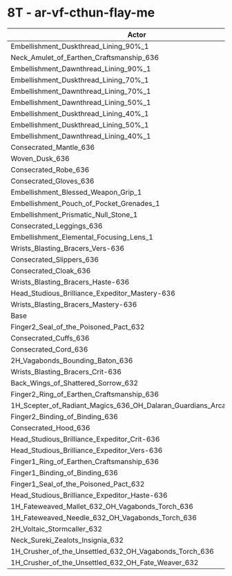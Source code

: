 # 8T - ar-vf-cthun-flay-me
| Actor | DPS | Increase |
|---|:---:|:---:|
|Embellishment_Duskthread_Lining_90%_1|6446069|0.85%|
|Neck_Amulet_of_Earthen_Craftsmanship_636|6436940|0.71%|
|Embellishment_Dawnthread_Lining_90%_1|6435476|0.68%|
|Embellishment_Duskthread_Lining_70%_1|6433628|0.66%|
|Embellishment_Dawnthread_Lining_70%_1|6433595|0.66%|
|Embellishment_Dawnthread_Lining_50%_1|6426841|0.55%|
|Embellishment_Duskthread_Lining_40%_1|6425180|0.52%|
|Embellishment_Duskthread_Lining_50%_1|6420294|0.45%|
|Embellishment_Dawnthread_Lining_40%_1|6417414|0.40%|
|Consecrated_Mantle_636|6409998|0.29%|
|Woven_Dusk_636|6408539|0.26%|
|Consecrated_Robe_636|6407360|0.24%|
|Consecrated_Gloves_636|6403746|0.19%|
|Embellishment_Blessed_Weapon_Grip_1|6403361|0.18%|
|Embellishment_Pouch_of_Pocket_Grenades_1|6399533|0.12%|
|Embellishment_Prismatic_Null_Stone_1|6399484|0.12%|
|Consecrated_Leggings_636|6398881|0.11%|
|Embellishment_Elemental_Focusing_Lens_1|6398712|0.11%|
|Wrists_Blasting_Bracers_Vers-636|6396164|0.07%|
|Consecrated_Slippers_636|6394459|0.04%|
|Consecrated_Cloak_636|6393878|0.03%|
|Wrists_Blasting_Bracers_Haste-636|6392684|0.02%|
|Head_Studious_Brilliance_Expeditor_Mastery-636|6392264|0.01%|
|Wrists_Blasting_Bracers_Mastery-636|6391732|0.00%|
|Base|6391721|0.00%|
|Finger2_Seal_of_the_Poisoned_Pact_632|6390915|-0.01%|
|Consecrated_Cuffs_636|6390609|-0.02%|
|Consecrated_Cord_636|6385914|-0.09%|
|2H_Vagabonds_Bounding_Baton_636|6385211|-0.10%|
|Wrists_Blasting_Bracers_Crit-636|6383594|-0.13%|
|Back_Wings_of_Shattered_Sorrow_632|6378389|-0.21%|
|Finger2_Ring_of_Earthen_Craftsmanship_636|6370719|-0.33%|
|1H_Scepter_of_Radiant_Magics_636_OH_Dalaran_Guardians_Arcanotool_632|6370114|-0.34%|
|Finger2_Binding_of_Binding_636|6365185|-0.42%|
|Consecrated_Hood_636|6361679|-0.47%|
|Head_Studious_Brilliance_Expeditor_Crit-636|6353551|-0.60%|
|Head_Studious_Brilliance_Expeditor_Vers-636|6351783|-0.62%|
|Finger1_Ring_of_Earthen_Craftsmanship_636|6327521|-1.00%|
|Finger1_Binding_of_Binding_636|6322218|-1.09%|
|Finger1_Seal_of_the_Poisoned_Pact_632|6307465|-1.32%|
|Head_Studious_Brilliance_Expeditor_Haste-636|6307128|-1.32%|
|1H_Fateweaved_Mallet_632_OH_Vagabonds_Torch_636|6288272|-1.62%|
|1H_Fateweaved_Needle_632_OH_Vagabonds_Torch_636|6279988|-1.75%|
|2H_Voltaic_Stormcaller_632|6229022|-2.55%|
|Neck_Sureki_Zealots_Insignia_632|6192630|-3.11%|
|1H_Crusher_of_the_Unsettled_632_OH_Vagabonds_Torch_636|5403796|-15.46%|
|1H_Crusher_of_the_Unsettled_632_OH_Fate_Weaver_632|5378230|-15.86%|
